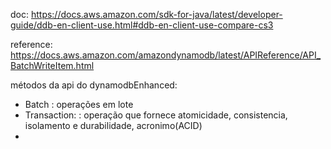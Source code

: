 doc: https://docs.aws.amazon.com/sdk-for-java/latest/developer-guide/ddb-en-client-use.html#ddb-en-client-use-compare-cs3

reference: https://docs.aws.amazon.com/amazondynamodb/latest/APIReference/API_BatchWriteItem.html


métodos da api do dynamodbEnhanced:

- Batch : operações em lote
- Transaction: : operação que fornece atomicidade, consistencia, isolamento e durabilidade, acronimo(ACID)
- 